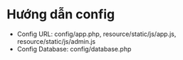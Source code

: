 # Hướng dẫn config
* Config URL: config/app.php, resource/static/js/app.js, resource/static/js/admin.js
* Config Database: config/database.php

